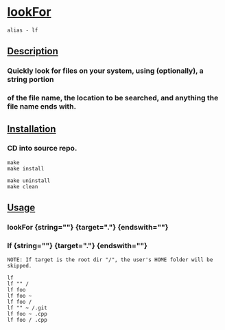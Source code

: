 # <ins>lookFor</ins>

    alias - lf


## <ins>Description</ins>

###    Quickly look for files on your system, using (optionally), a string portion
###    of the file name, the location to be searched, and anything the file name ends with.



## <ins>Installation</ins>

###    CD into source repo.

    make
    make install

    make uninstall
    make clean

## <ins>Usage</ins>

###    lookFor {string=""} {target="."} {endswith=""}
###    lf {string=""} {target="."} {endswith=""}

    NOTE: If target is the root dir "/", the user's HOME folder will be skipped.

    lf
    lf "" /
    lf foo
    lf foo ~
    lf foo /
    lf "" ~ /.git
    lf foo ~ .cpp
    lf foo / .cpp


